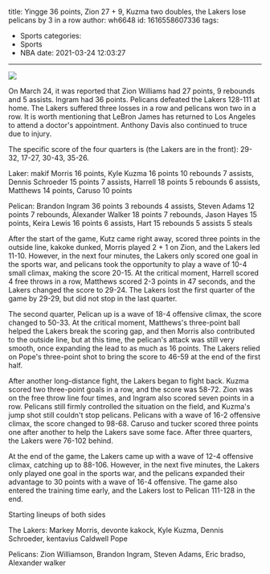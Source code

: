 title: Yingge 36 points, Zion 27 + 9, Kuzma two doubles, the Lakers lose pelicans by 3 in a row
author: wh6648
id: 1616558607336
tags: 
- Sports
categories: 
- Sports
- NBA
date: 2021-03-24 12:03:27
---
![](https://p5.itc.cn/images01/20210324/a95738d1f7334904a3e78ceee4e5a371.jpeg)


On March 24, it was reported that Zion Williams had 27 points, 9 rebounds and 5 assists. Ingram had 36 points. Pelicans defeated the Lakers 128-111 at home. The Lakers suffered three losses in a row and pelicans won two in a row. It is worth mentioning that LeBron James has returned to Los Angeles to attend a doctor's appointment. Anthony Davis also continued to truce due to injury.

The specific score of the four quarters is (the Lakers are in the front): 29-32, 17-27, 30-43, 35-26.

Laker: makif Morris 16 points, Kyle Kuzma 16 points 10 rebounds 7 assists, Dennis Schroeder 15 points 7 assists, Harrell 18 points 5 rebounds 6 assists, Matthews 14 points, Caruso 10 points

Pelican: Brandon Ingram 36 points 3 rebounds 4 assists, Steven Adams 12 points 7 rebounds, Alexander Walker 18 points 7 rebounds, Jason Hayes 15 points, Keira Lewis 16 points 6 assists, Hart 15 rebounds 5 assists 5 steals

After the start of the game, Kutz came right away, scored three points in the outside line, kakoke dunked, Morris played 2 + 1 on Zion, and the Lakers led 11-10. However, in the next four minutes, the Lakers only scored one goal in the sports war, and pelicans took the opportunity to play a wave of 10-4 small climax, making the score 20-15. At the critical moment, Harrell scored 4 free throws in a row, Matthews scored 2-3 points in 47 seconds, and the Lakers changed the score to 29-24. The Lakers lost the first quarter of the game by 29-29, but did not stop in the last quarter.

The second quarter, Pelican up is a wave of 18-4 offensive climax, the score changed to 50-33. At the critical moment, Matthews's three-point ball helped the Lakers break the scoring gap, and then Morris also contributed to the outside line, but at this time, the pelican's attack was still very smooth, once expanding the lead to as much as 16 points. The Lakers relied on Pope's three-point shot to bring the score to 46-59 at the end of the first half.

After another long-distance fight, the Lakers began to fight back. Kuzma scored two three-point goals in a row, and the score was 58-72. Zion was on the free throw line four times, and Ingram also scored seven points in a row. Pelicans still firmly controlled the situation on the field, and Kuzma's jump shot still couldn't stop pelicans. Pelicans with a wave of 16-2 offensive climax, the score changed to 98-68. Caruso and tucker scored three points one after another to help the Lakers save some face. After three quarters, the Lakers were 76-102 behind.

At the end of the game, the Lakers came up with a wave of 12-4 offensive climax, catching up to 88-106. However, in the next five minutes, the Lakers only played one goal in the sports war, and the pelicans expanded their advantage to 30 points with a wave of 16-4 offensive. The game also entered the training time early, and the Lakers lost to Pelican 111-128 in the end.

Starting lineups of both sides

The Lakers: Markey Morris, devonte kakock, Kyle Kuzma, Dennis Schroeder, kentavius Caldwell Pope

Pelicans: Zion Williamson, Brandon Ingram, Steven Adams, Eric bradso, Alexander walker

